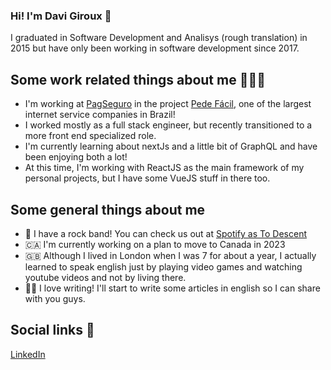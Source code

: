 ### Hi! I'm Davi Giroux 👋
I graduated in Software Development and Analisys (rough translation) in 2015 but have only been working in software development since 2017.

## Some work related things about me 👨🏻‍💻
- I'm working at [PagSeguro](https://pagseguro.uol.com.br/) in the project [Pede Fácil](https://pedefacil.pagseguro.com.br/), one of the largest internet service companies in Brazil!
- I worked mostly as a full stack engineer, but recently transitioned to a more front end specialized role.
- I'm currently learning about nextJs and a little bit of GraphQL and have been enjoying both a lot!
- At this time, I'm working with ReactJS as the main framework of my personal projects, but I have some VueJS stuff in there too.

## Some general things about me 
- 🎸  I have a rock band! You can check us out at [Spotify as To Descent](https://open.spotify.com/artist/2kL0OVamLZTRvscqmBuPSC)
- 🇨🇦  I'm currently working on a plan to move to Canada in 2023
- 🇬🇧  Although I lived in London when I was 7 for about a year, I actually learned to speak english just by playing video games and watching youtube videos and not by living there.
- ✍🏼  I love writing! I'll start to write some articles in english so I can share with you guys.

## Social links 🔗
[LinkedIn](https://www.linkedin.com/in/davi-alvarenga-028614119/?locale=en_US)

